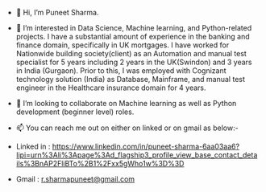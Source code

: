 - 👋 Hi, I’m Puneet Sharma.

- 👀 I’m interested in Data Science, Machine learning, and Python-related projects. I have a substantial amount of experience in the banking and finance domain, specifically in UK mortgages. I have worked for Nationwide building society(client) as an Automation and manual test specialist for 5 years including 2 years in the UK(Swindon) and 3 years in India (Gurgaon). Prior to this, I was employed with Cognizant technology solution (India) as Database, Mainframe, and manual test engineer in the Healthcare insurance domain for 4 years.

- 💞️ I’m looking to collaborate on Machine learning as well as Python development (beginner level) roles.

- 📫 You can reach me out on either on linked or on gmail as below:-

* Linked in : https://www.linkedin.com/in/puneet-sharma-6aa03aa6?lipi=urn%3Ali%3Apage%3Ad_flagship3_profile_view_base_contact_details%3BnAP2FliBTo%2B1%2Fxx5gWho1w%3D%3D

* Gmail : r.sharmapuneet@gmail.com

<!---
PuneetSharma1212/PuneetSharma1212 is a ✨ special ✨ repository because its `README.md` (this file) appears on your GitHub profile.
You can click the Preview link to take a look at your changes.
--->

